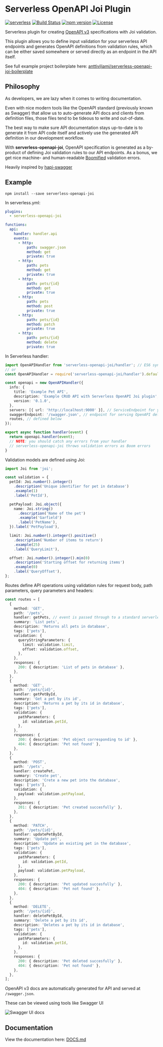 # Serverless OpenAPI Joi Plugin
[![serverless](http://public.serverless.com/badges/v3.svg)](http://www.serverless.com)
[![Build Status](https://travis-ci.com/anttiviljami/serverless-openapi-joi.svg?branch=master)](https://travis-ci.com/anttiviljami/serverless-openapi-joi)
[![npm version](https://badge.fury.io/js/serverless-openapi-joi.svg)](https://badge.fury.io/js/serverless-openapi-joi)
[![License](http://img.shields.io/:license-mit-blue.svg)](http://anttiviljami.mit-license.org)

Serverless plugin for creating [OpenAPI v3](https://github.com/OAI/OpenAPI-Specification/blob/3.0.0/versions/3.0.0.md) specifications with Joi validation.

This plugin allows you to define input validation for your serverless API endpoints and generates OpenAPI definitions
from validation rules, which can be either saved somewhere or served directly as an endpoint in the API itself.

See full example project boilerplate here: [anttiviljami/serverless-openapi-joi-boilerplate](https://github.com/anttiviljami/serverless-openapi-joi-boilerplate)

## Philosophy

As developers, we are lazy when it comes to writing documentation.

Even with nice modern tools like the OpenAPI standard (previously known as Swagger) that allow us to auto-generate
API docs and clients from definition files, those files tend to be tideous to write and out-of-date.

The best way to make sure API documentation stays up-to-date is to generate it from API code itself and actively use the
generated API definition in our development workflow.

With **serverless-openapi-joi**, OpenAPI specification is generated as a by-product of defining Joi validation rules to
our API endpoints. As a bonus, we get nice machine- and human-readable [Boomified](https://github.com/hapijs/boom)
validation errors.

Heavily inspired by [hapi-swagger](https://github.com/glennjones/hapi-swagger)

## Example

```
npm install --save serverless-openapi-joi
```

In serverless.yml:

```yaml
plugins:
  - serverless-openapi-joi

functions:
  api:
    handler: handler.api
    events:
      - http:
          path: swagger.json
          method: get
          private: true
      - http:
          path: pets
          method: get
          private: true
      - http:
          path: pets/{id}
          method: get
          private: true
      - http:
          path: pets
          method: post
          private: true
      - http:
          path: pets/{id}
          method: patch
          private: true
      - http:
          path: pets/{id}
          method: delete
          private: true
```

In Serverless handler:

```typescript
import OpenAPIHandler from 'serverless-openapi-joi/handler'; // ES6 syntax
// or
const OpenAPIHandler = require('serverless-openapi-joi/handler').default; // CommomJS syntax
```

```typescript
const openapi = new OpenAPIHandler({
  info: {
    title: 'Example Pet API',
    description: 'Example CRUD API with Serverless OpenAPI Joi plugin',
    version: '0.1.0',
  },
  servers: [{ url: 'http://localhost:9000' }], // ServiceEndpoint for your lambda
  swaggerEndpoint: '/swagger.json', // endpoint for serving OpenAPI definition as json (default: /swagger.json)
  routes, // defined below
});

export async function handler(event) {
  return openapi.handler(event);
  // NOTE: you should catch any errors from your handler
  // serverless-openapi-joi throws validation errors as Boom errors
}
```

Validation models are defined using Joi:

```typescript
import Joi from 'joi';

const validation = {
  petId: Joi.number().integer()
    .description('Unique identifier for pet in database')
    .example(1)
    .label('PetId'),

  petPayload: Joi.object({
    name: Joi.string()
      .description('Name of the pet')
      .example('Garfield')
      .label('PetName'),
  }).label('PetPayload'),

  limit: Joi.number().integer().positive()
    .description('Number of items to return')
    .example(25)
    .label('QueryLimit'),

  offset: Joi.number().integer().min(0)
    .description('Starting offset for returning items')
    .example(0)
    .label('QueryOffset'),
};
```

Routes define API operations using validation rules for request body, path parameters, query parameters and headers:

```typescript
const routes = [
  {
    method: 'GET',
    path: '/pets',
    handler: getPets, // event is passed through to a standard serverless handler function after validation
    summary: 'List pets',
    description: 'Returns all pets in database',
    tags: ['pets'],
    validation: {
      queryStringParameters: {
        limit: validation.limit,
        offset: validation.offset,
      },
    },
    responses: {
      200: { description: 'List of pets in database' },
    },
  },
  {
    method: 'GET',
    path: '/pets/{id}',
    handler: getPetById,
    summary: 'Get a pet by its id',
    description: 'Returns a pet by its id in database',
    tags: ['pets'],
    validation: {
      pathParameters: {
        id: validation.petId,
      },
    },
    responses: {
      200: { description: 'Pet object corresponding to id' },
      404: { description: 'Pet not found' },
    },
  },
  {
    method: 'POST',
    path: '/pets',
    handler: createPet,
    summary: 'Create pet',
    description: 'Crete a new pet into the database',
    tags: ['pets'],
    validation: {
      payload: validation.petPayload,
    },
    responses: {
      201: { description: 'Pet created succesfully' },
    },
  },
  {
    method: 'PATCH',
    path: '/pets/{id}',
    handler: updatePetById,
    summary: 'Update pet',
    description: 'Update an existing pet in the database',
    tags: ['pets'],
    validation: {
      pathParameters: {
        id: validation.petId,
      },
      payload: validation.petPayload,
    },
    responses: {
      200: { description: 'Pet updated succesfully' },
      404: { description: 'Pet not found' },
    },
  },
  {
    method: 'DELETE',
    path: '/pets/{id}',
    handler: deletePetById,
    summary: 'Delete a pet by its id',
    description: 'Deletes a pet by its id in database',
    tags: ['pets'],
    validation: {
      pathParameters: {
        id: validation.petId,
      },
    },
    responses: {
      200: { description: 'Pet deleted succesfully' },
      404: { description: 'Pet not found' },
    },
  },
];
```

OpenAPI v3 docs are automatically generated for API and served at `/swagger.json`.

These can be viewed using tools like Swagger UI

![Swagger UI docs](https://raw.githubusercontent.com/anttiviljami/serverless-openapi-joi/master/swaggerui.png)

## Documentation

View the documentation here: [DOCS.md](https://github.com/anttiviljami/serverless-openapi-joi/blob/master/DOCS.md)
